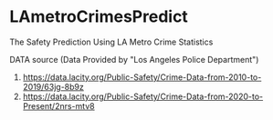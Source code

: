 # LAmetroCrimesPredict
The Safety Prediction Using LA Metro Crime Statistics

DATA source (Data Provided by "Los Angeles Police Department")
1) https://data.lacity.org/Public-Safety/Crime-Data-from-2010-to-2019/63jg-8b9z
2) https://data.lacity.org/Public-Safety/Crime-Data-from-2020-to-Present/2nrs-mtv8

